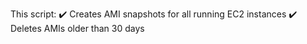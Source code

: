 This script: ✔️ Creates AMI snapshots for all running EC2 instances
✔️ Deletes AMIs older than 30 days
